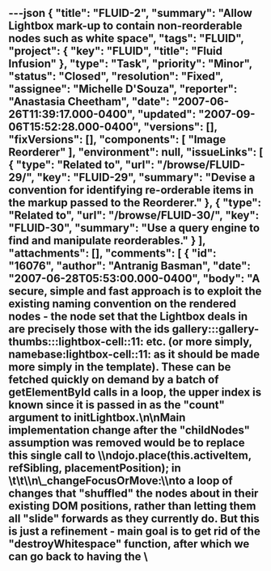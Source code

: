 ---json
{
  "title": "FLUID-2",
  "summary": "Allow Lightbox mark-up to contain non-reorderable nodes such as white space",
  "tags": "FLUID",
  "project": {
    "key": "FLUID",
    "title": "Fluid Infusion"
  },
  "type": "Task",
  "priority": "Minor",
  "status": "Closed",
  "resolution": "Fixed",
  "assignee": "Michelle D'Souza",
  "reporter": "Anastasia Cheetham",
  "date": "2007-06-26T11:39:17.000-0400",
  "updated": "2007-09-06T15:52:28.000-0400",
  "versions": [],
  "fixVersions": [],
  "components": [
    "Image Reorderer"
  ],
  "environment": null,
  "issueLinks": [
    {
      "type": "Related to",
      "url": "/browse/FLUID-29/",
      "key": "FLUID-29",
      "summary": "Devise a convention for identifying re-orderable items in the markup passed to the Reorderer."
    },
    {
      "type": "Related to",
      "url": "/browse/FLUID-30/",
      "key": "FLUID-30",
      "summary": "Use a query engine to find and manipulate reorderables."
    }
  ],
  "attachments": [],
  "comments": [
    {
      "id": "16076",
      "author": "Antranig Basman",
      "date": "2007-06-28T05:53:00.000-0400",
      "body": "A secure, simple and fast approach is to exploit the existing naming convention on the rendered nodes - the node set that the Lightbox deals in are precisely those with the ids gallery:::gallery-thumbs:::lightbox-cell::11: etc. (or more simply, namebase:lightbox-cell::11: as it should be made more simply in the template). These can be fetched quickly on demand by a batch of getElementById calls in a loop, the upper index is known since it is passed in as the \"count\" argument to initLightbox.\n\nMain implementation change after the \"childNodes\" assumption was removed would be to replace this single call to \\\ndojo.place(this.activeItem, refSibling, placementPosition);  in \t\t\\\n\\_changeFocusOrMove:\\\nto a loop of changes that \"shuffled\" the nodes about in their existing DOM positions, rather than letting them all \"slide\" forwards as they currently do. But this is just a refinement - main goal is to get rid of the \"destroyWhitespace\" function, after which we can go back to having the \\<script> block inside the lightbox and get rid of lightbox-temp-container:&#x20;\n"
    },
    {
      "id": "16079",
      "author": "Antranig Basman",
      "date": "2007-06-28T05:56:58.000-0400",
      "body": "PS - the same thing should be done with the \"focus policy\" - rather than specifying by tag name and index (which is somewhat fragile and complex in the current scheme) this should be specified by a \"relative id\", in the way that the current code locates the \"reorder-index\" fields by extension from the cell's base ID.\n\nThis could even be part of the official contract of the lightbox on the \"client cell\", or at least a sensible default, that the link to be focused is given a relative ID of something like \"focus-node\". (currently \"thumbs-link\" in our existing client). Perhaps a bit freer to let this be configurable, but we are acquiring a HECK of a lot of arguments to LightboxProducer now!\n"
    },
    {
      "id": "16081",
      "author": "Joseph Scheuhammer",
      "date": "2007-09-06T15:52:17.000-0400",
      "body": "The Reorderer is now sensitive only to objects classified as \"orderable\" (via CSS) .  As such, removal of non Element nodes from within the thumbnail container is unecessary.\n"
    }
  ]
}
---
Currently, the Lightbox expects that the re-orderable items are stored as a linear form of markup that is rendered in a grid by the browser.

The Lightbox examines the current coordinates of the items to determine the current number of columns in the grid, in order to know which item is "under" or "above" a given item in the grid.

By limiting the DOM nodes to only the re-orderable items, the calculations for this are greatly simplified. However, this approach has disadvantages, including the fact that it removes information from the DOM.

As a first pass, the algorithm should be re-written to not use DOM indices, and use either actual screen coordinates or an internal model of the list of re-orderable items.

Ultimately, a more generalizable solution would be desirable, one which doesn't require linear mark-up (and could handle, for example, re-orderable items in table cells).

        